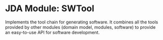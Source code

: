 # JDA Module: SWTool

Implements the tool chain for generating software. It combines all the tools provided by other modules (domain model, modules, software) to provide an easy-to-use API for software development.